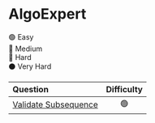 # AlgoExpert

🟢 Easy  
🔵 Medium  
🔴 Hard  
⚫️ Very Hard

| Question | Difficulty |
| :- | :-: |
| [Validate Subsequence](/AlgoExpert/Validate_Subsequence.py) | 🟢 |
